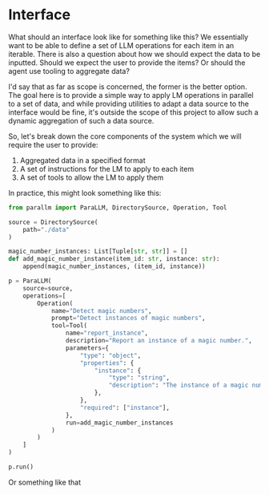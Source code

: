 # Interface
What should an interface look like for something like this? We essentially want to be able to define a set of LLM operations for each item in an iterable. There is also a question about how we should expect the data to be inputted. Should we expect the user to provide the items? Or should the agent use tooling to aggregate data?

I'd say that as far as scope is concerned, the former is the better option. The goal here is to provide a simple way to apply LM operations in parallel to a set of data, and while providing utilities to adapt a data source to the interface would be fine, it's outside the scope of this project to allow such a dynamic aggregation of such a data source.

So, let's break down the core components of the system which we will require the user to provide:

1. Aggregated data in a specified format
2. A set of instructions for the LM to apply to each item
3. A set of tools to allow the LM to apply them

In practice, this might look something like this:

```py
from parallm import ParaLLM, DirectorySource, Operation, Tool

source = DirectorySource(
    path="./data"
)

magic_number_instances: List[Tuple[str, str]] = []
def add_magic_number_instance(item_id: str, instance: str):
    append(magic_number_instances, (item_id, instance))

p = ParaLLM(
    source=source,
    operations=[
        Operation(
            name="Detect magic numbers",
            prompt="Detect instances of magic numbers",
            tool=Tool(
                name="report_instance",
                description="Report an instance of a magic number.",
                parameters={
                    "type": "object",
                    "properties": {
                        "instance": {
                            "type": "string",
                            "description": "The instance of a magic number that you've found.",
                        },
                    },
                    "required": ["instance"],
                },
                run=add_magic_number_instances
            )
        )
    ]
)

p.run()
```

Or something like that
